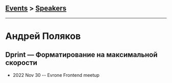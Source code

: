 ## [Events](../README.md) > [Speakers](../speakers.md)
---

# Андрей Поляков

## Dprint — Форматирование на максимальной скорости
- 2022 Nov 30 -- Evrone Frontend meetup    
